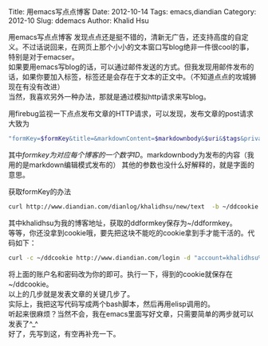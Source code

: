 Title: 用emacs写点点博客
Date: 2012-10-14
Tags: emacs,diandian
Category: 2012-10
Slug:  ddemacs 
Author: Khalid Hsu




用emacs写点点博客
发现点点还是挺不错的，清新无广告，还支持高度的自定义。不过话说回来，在网页上那个小小的文本窗口写blog绝非一件很cool的事，特别是对于emacser。   
如果要用emacs写blog的话，可以通过邮件发送的方式。但我发现用邮件发布的话，如果你要加入标签，标签还是会存在于文本的正文中。（不知道点点的攻城狮现在有没有改进）     
当然，我喜欢另外一种办法，那就是通过模拟http请求来写blog。  

用firebug监视一下点点发布文章的HTTP请求，可以发现，发布文章的post请求大致为


```bash
"formKey=$formKey&title=&markdownContent=$markdownbody&$uri&$tags&privacy=0&setTop=false&creativeCommonsEnable=false&creativeCommonsType=by_nc_sa&syncToWeibo=false&syncToQqWeibo=false&syncToDouban=false&syncToQzone=false&syncToRenren=false&syncToFacebook=false&syncToTwitter=false&syncToFlickr=false"
```

其中$formkey为对应每个博客的一个数字ID。$markdownbody为发布的内容（我用的是markdown编辑模式发布的）
其他的参数也没什么好解释的，就是字面的意思。

获取formKey的办法

```bash
curl http://www.diandian.com/dianlog/khalidhsu/new/text  -b ~/ddcookie |grep DDformKey|cut -d"'" -f 2 >~/ddformkey
```

其中khalidhsu为我的博客地址，获取的ddformkey保存为~/ddformkey。   
等等，你还没拿到cookie哦，要先把这块不能吃的cookie拿到手才能干活的。代码如下：


```bash
curl -c ~/ddcookie http://www.diandian.com/login -d "account=khalidhsu%40gmail.com&password=youpassword&persistent=1"
```

将上面的账户名和密码改为你的即可。执行一下，得到的cookie就保存在~/ddcookie。  
以上的几步就是发表文章的关键几步了。  
实际上，我把这写代码写成两个bash脚本，然后再用elisp调用的。  
听起来很麻烦？当然不会，我在emacs里面写好文章，只需要简单的两步就可以发表了^_^  
好了，先写到这，有空再补充一下。 


